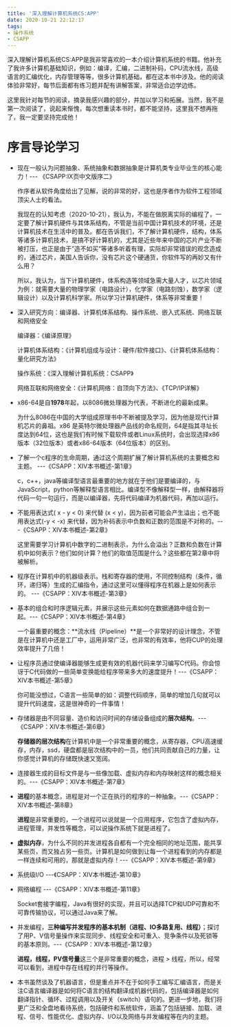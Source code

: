 ```yaml
---
title: '深入理解计算机系统CS:APP'
date: 2020-10-21 22:12:17
tags:
- 操作系统
- CSAPP
---
```


深入理解计算机系统CS:APP是我非常喜欢的一本介绍计算机系统的书籍。他补充了我许多计算机基础知识，例如：编译，汇编，二进制补码，CPU流水线，高级语言的汇编优化，内存管理等等，很多计算机基础，都在这本书中涉及。他的阅读体验非常好，每节后面都有练习题并配有讲解答案，非常适合边学边练。

这里我针对每节的阅读，摘录我感兴趣的部分，并加以学习和拓展。当然，我不是第一次阅读了，说起来惭愧，每次想重读本书时，都不能坚持，这里我不想再拖了，我一定要坚持完成他！

<!--more-->

# 序言导论学习

- 现在一般认为问题抽象、系统抽象和数据抽象是计算机类专业毕业生的核心能力！--- 《CSAPP:IX页中文版序二》

    作序者从软件角度给出了见解，说的非常的好，这也是序者作为软件工程领域顶尖人士的看法。

    我现在的认知考虑（2020-10-21），我认为，不能在做脱离实际的编程了，一定要了解计算机硬件与其体系结构，不管是当前中国计算机技术的环境，还是计算机技术在生活中的普及。都在告诉我们，不了解计算机硬件，结构，体系等诸多计算机技术，是搞不好计算机的，尤其是近些年来中国的芯片产业不断被打压，也正是由于”造不如买“等诸多听着有理，实际却非常错误的观念造成的，通过芯片，美国人告诉你，没有芯片这个硬通货，你软件写的再妙又有什么用？

    所以，我认为，当下计算机硬件，体系构造等领域急需大量人才，以芯片领域为例：就需要大量的物理学家（电路设计），化学家（电路刻蚀），数学家（逻辑设计）以及计算机科学家。所以学习计算机硬件，体系等非常重要！

- 深入研究方向：编译器、计算机体系结构、操作系统、嵌入式系统、网络互联和网络安全

    编译器：《编译原理》

    计算机体系结构：《计算机组成与设计：硬件/软件接口》、《计算机体系结构：量化研究方法》

    操作系统：《深入理解计算机系统：CSAPP》

    网络互联和网络安全：《计算机网络：自顶向下方法》、《TCP/IP详解》

- x86-64是自**1978**年起，以8086微处理器为代表，不断进化的最新成果。

    为什么8086在中国的大学组成原理书中不断被提及学习，因为他是现代计算机芯片的鼻祖。x86 是英特尔微处理器产品线的命名规则，64是指其寻址长度达到64位，这也是我们有时候下载软件或者Linux系统时，会出现选择x86版本（32位版本）或者x86-64版本（64位版本）的区别。

- 了解一个c程序的生命周期，通过这个周期扩展了解计算机系统的主要概念和主题。 ---《CSAPP：XIV本书概述-第1章》

    c，c++，java等编译型语言最重要的地方就在于他们是要编译的，与JavaScript，python等解释型语言相比。编译型不像解释型一样，由解释器将代码一句一句运行，而是以编译器，先将代码编译为机器代码，再加以运行。

- 不能用表达式( x - y < 0) 来代替 (x < y)，因为前者可能会产生溢出；也不能用表达式(-y < -x) 来代替，因为补码表示中负数和正数的范围是不对称的。---《CSAPP：XIV本书概述-第2章》

    这里需要学习计算机中数字的二进制表示，为什么会溢出？正数和负数在计算机中如何表示？他们如何计算？他们的取值范围是什么？这些都在第2章中将被解析。

- 程序在计算机中的机器级表示。栈和寄存器的使用，不同控制结构（条件，循环，递归等）生成的汇编指令，通过这里可以懂得程序在机器上是如何表示的。 ---《CSAPP：XIV本书概述-第3章》

- 基本的组合和时序逻辑元素，并展示这些元素如何在数据通路中组合到一起。---《CSAPP：XIV本书概述-第4章》

    一个最重要的概念：**流水线（Pipeline）**是一个非常好的设计理念，不管是在计算机中还是工厂中，运用非常广泛，也非常的有效率，他将CUP的处理效率提升了几倍！

- 让程序员通过使编译器能够生成更有效的机器代码来学习编写C代码。你会惊讶于C代码做的一些简单变换能给程序带来多大的速度提升！---《CSAPP：XIV本书概述-第5章》

    你可能没想过，C语言一些简单的如：调整代码顺序，简单的增加几句就可以提升代码速度，这是很神奇的一件事情！

- 存储器是由不同容量、造价和访问时间的存储设备组成的**层次结构**。---《CSAPP：XIV本书概述-第6章》

    **存储器的层次结构**在计算机中是一个非常重要的概念，从寄存器，CPU高速缓存，内存，ssd，硬盘都是层次结构中的一员，他们共同贡献自己的力量，让你感觉计算机的存储既快速又宽阔。

- 连接器生成的目标文件是与一些像加载、虚拟内存和内存映射这样的概念相关的。---《CSAPP：XIV本书概述-第7章》

- **进程**的基本概念，进程是对一个正在执行的程序的一种抽象。---《CSAPP：XIV本书概述-第8章》

    **进程**是非常重要的，一个进程可以说就是一个应用程序，它包含了虚拟内存，进程管理，并发性等概念，可以说操作系统下就是进程了。

- **虚拟内存**，为什么不同的并发进程各自都有一个完全相同的地址范围，能共享某些页，而又独占另一些页。计算机是如何做到让每一个进程看到的内存都是一样连续和可用的，那就是虚拟内存！---《CSAPP：XIV本书概述-第9章》

- 系统级I/O ---《CSAPP：XIV本书概述-第10章》

- 网络编程 ---《CSAPP：XIV本书概述-第11章》

    Socket套接字编程，Java有很好的实现，并且可以选择TCP和UDP可靠和不可靠传输协议，可以通过Java来了解。

- 并发编程，**三种编写并发程序的基本机制（进程、IO多路复用、线程）**；探讨了用P、V信号量操作来实现同步、线程安全和可重入、竞争条件以及死锁等的基本原则。---《CSAPP：XIV本书概述-第12章》

    **进程，线程，PV信号量**这三个是非常重要的概念，进程 > 线程，所以，经常可以看到，进程中存在线程的并行等操作。
    
- 本书虽然谈及了机器语言，但是重点并不在于如何手工编写汇编语言，而是关注C语言编译器是如何将C语言的结构翻译成机器代码的，包括编译器是如何翻译指针、循环、过程调用以及开关（switch）语句的。更进一步地，我们将更广泛和全盘地看待系统，包括硬件和系统软件，涵盖了包括链接、加载、进程、信号、性能优化、虚拟内存、I/O以及网络与并发编程等在内的主题。